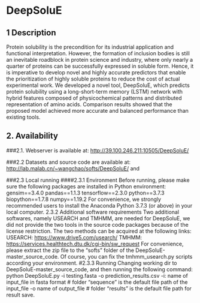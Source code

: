 # DeepSoluE

## 1 Description
Protein solubility is the precondition for its industrial application and functional interpretation. However, the formation of inclusion bodies is still an inevitable roadblock in protein science and industry, where only nearly a quarter of proteins can be successfully expressed in soluble form. Hence, it is imperative to develop novel and highly accurate predictors that enable the prioritization of highly soluble proteins to reduce the cost of actual experimental work. 
We developed a novel tool, DeepSoluE, which predicts protein solubility using a long-short-term memory (LSTM) network with hybrid features composed of physicochemical patterns and distributed representation of amino acids. Comparison results showed that the proposed model achieved more accurate and balanced performance than existing tools.

## 2. Availability
###2.1. Webserver is available at: http://39.100.246.211:10505/DeepSoluE/

###2.2 Datasets and source code are available at:
 http://lab.malab.cn/~wangchao/softs/DeepSoluE/ and
 
###2.3 Local running
####2.3.1 Environment
Before running, please make sure the following packages are installed in Python environment:
gensim==3.4.0
pandas==1.1.3
tensorflow==2.3.0
python==3.7.3
biopython==1.7.8
numpy==1.19.2
For convenience, we strongly recommended users to install the Anaconda Python 3.7.3 (or above) in your local computer.
2.3.2 Additional software requirements
Two additional softwares, namely USEARCH and TMHMM, are needed for DeepSoluE, we did not provide the two tools in the source code packages because of the license restriction. The two methods can be acquired at the following links:
USEARCH: https://www.drive5.com/usearch/
TMHMM: https://services.healthtech.dtu.dk/cgi-bin/sw_request
For convenience, please extract the zip file to the “softs” folder of the DeepSoluE-master_source_code. Of course, you can fix the tmhmm_usearch.py scripts according your environment.
#2.3.3 Running
Changing working dir to DeepSoluE-master_source_code, and then running the following command:
python DeepSoluE.py -i testing.fasta -o prediction_results.csv
-i: name of input_file in fasta format   # folder “sequence” is the default file path of the input_file 
-o name of output_file              # folder “results” is the default file path for result save.
